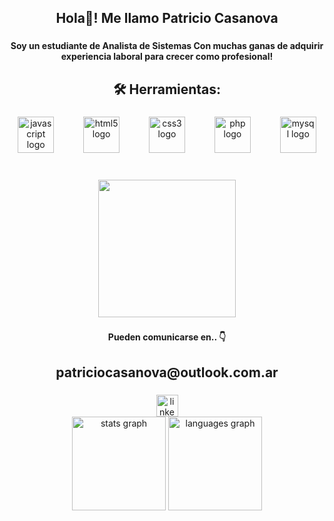 <h2 align="center">Hola👋! Me llamo Patricio Casanova</h2>

###

<h4 align="center">Soy un estudiante de Analista de Sistemas Con muchas ganas de adquirir experiencia laboral para crecer como profesional!</h4>

###

<h2 align="center">🛠  Herramientas:</h2>

###

<div align="center">
  <img src="https://cdn.jsdelivr.net/gh/devicons/devicon/icons/javascript/javascript-original.svg" height="58" alt="javascript logo"  />
  <img width="39" />
  <img src="https://cdn.jsdelivr.net/gh/devicons/devicon/icons/html5/html5-original.svg" height="58" alt="html5 logo"  />
  <img width="39" />
  <img src="https://cdn.jsdelivr.net/gh/devicons/devicon/icons/css3/css3-original.svg" height="58" alt="css3 logo"  />
  <img width="39" />
  <img src="https://cdn.jsdelivr.net/gh/devicons/devicon/icons/php/php-original.svg" height="58" alt="php logo"  />
  <img width="39" />
  <img src="https://cdn.jsdelivr.net/gh/devicons/devicon/icons/mysql/mysql-original.svg" height="58" alt="mysql logo"  />
</div>

###

<br clear="both">

<div align="center">
  <img height="220" src="https://img.freepik.com/vector-premium/ordenador-portatil-grafico-azul-pc-futurista-aislado-sobre-fondo-negro_541075-1283.jpg"  />
</div>

###

<h4 align="center">Pueden comunicarse  en..  👇</h4>
<h2 align="center">patriciocasanova@outlook.com.ar</h2>

###

<div align="center">
  <a href="www.linkedin.com" target="_blank">
    <img src="https://img.shields.io/static/v1?message=LinkedIn&logo=linkedin&label=&color=0077B5&logoColor=white&labelColor=&style=for-the-badge" height="35" alt="linkedin logo"  />
  </a>

<div align="center">
  <img src="https://github-readme-stats.vercel.app/api?username=PatricioCasanova23&hide_title=false&hide_rank=false&show_icons=true&include_all_commits=true&count_private=true&disable_animations=false&theme=dracula&locale=en&hide_border=false&order=1" height="150" alt="stats graph"  />
  <img src="https://github-readme-stats.vercel.app/api/top-langs?username=PatricioCasanova23&locale=en&hide_title=false&layout=compact&card_width=320&langs_count=5&theme=dracula&hide_border=false&order=2" height="150" alt="languages graph"  />
</div>


###



###
